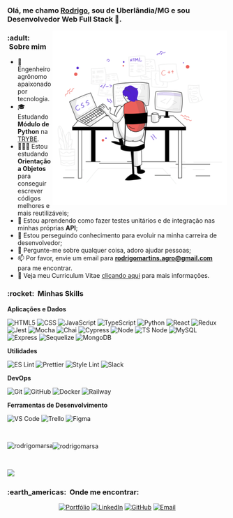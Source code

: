 ### Olá, me chamo [Rodrigo](https://rodrigomarsa.github.io), sou de Uberlândia/MG e sou **Desenvolvedor Web Full Stack** 🚀.

<img align="right" alt="coding" src="./dev.svg" width="400px" />

<h3> :adult: &nbsp;Sobre mim </h3>

- 🤠 &nbsp; Engenheiro agrônomo apaixonado por tecnologia.
- 🎓 &nbsp; Estudando **Módulo de Python** na <a href="https://www.betrybe.com/" target="_blank">TRYBE</a>.
- 👨🏽‍💻 Estou estudando **Orientação a Objetos** para conseguir escrever códigos melhores e mais reutilizáveis;
- 🌱 Estou aprendendo como fazer testes unitários e de integração nas minhas próprias **API**; 
- 💼 Estou perseguindo conhecimento para evoluir na minha carreira de desenvolvedor;
- 💬 Pergunte-me sobre qualquer coisa, adoro ajudar pessoas;
- 📫 Por favor, envie um email para **rodrigomartins.agro@gmail.com** para me encontrar.
- 📝 Veja meu Curriculum Vitae <a href="https://github.com/rodrigomarsa/rodrigomarsa/blob/main/curriculo.pdf" target="_blank">clicando aqui</a> para mais informações.

<h3> :rocket: &nbsp;Minhas Skills </h3>

**Aplicações e Dados**

![HTML5](https://img.shields.io/badge/HTML5-E34F26?style=for-the-badge&logo=html5&logoColor=white)
![CSS](https://img.shields.io/badge/CSS3-1572B6?style=for-the-badge&logo=css3&logoColor=white)
![JavaScript](https://img.shields.io/badge/JavaScript-323330?style=for-the-badge&logo=javascript&logoColor=F7DF1E)
![TypeScript](https://img.shields.io/badge/TypeScript-007ACC?style=for-the-badge&logo=typescript&logoColor=white)
![Python](https://img.shields.io/badge/Python-FFD43B?style=for-the-badge&logo=python&logoColor=blue)
![React](https://img.shields.io/badge/React-20232A?style=for-the-badge&logo=react&logoColor=61DAFB)
![Redux](https://img.shields.io/badge/Redux-593D88?style=for-the-badge&logo=redux&logoColor=white)
![Jest](https://img.shields.io/badge/Jest-C21325?style=for-the-badge&logo=jest&logoColor=white)
![Mocha](https://img.shields.io/badge/Mocha-8D6748?style=for-the-badge&logo=Mocha&logoColor=white)
![Chai](https://img.shields.io/badge/chai-A30701?style=for-the-badge&logo=chai&logoColor=white)
![Cypress](https://img.shields.io/badge/Cypress-17202C?style=for-the-badge&logo=cypress&logoColor=white)
![Node](https://img.shields.io/badge/Node.js-339933?style=for-the-badge&logo=nodedotjs&logoColor=white)
![TS Node](https://img.shields.io/badge/ts--node-3178C6?style=for-the-badge&logo=ts-node&logoColor=white)
![MySQL](https://img.shields.io/badge/MySQL-005C84?style=for-the-badge&logo=mysql&logoColor=white)
![Express](https://img.shields.io/badge/Express.js-000000?style=for-the-badge&logo=express&logoColor=white)
![Sequelize](https://img.shields.io/badge/Sequelize-52B0E7?style=for-the-badge&logo=Sequelize&logoColor=white)
![MongoDB](https://img.shields.io/badge/MongoDB-4EA94B?style=for-the-badge&logo=mongodb&logoColor=white)

**Utilidades**

![ES Lint](https://img.shields.io/badge/eslint-3A33D1?style=for-the-badge&logo=eslint&logoColor=white)
![Prettier](https://img.shields.io/badge/prettier-1A2C34?style=for-the-badge&logo=prettier&logoColor=F7BA3E)
![Style Lint](https://img.shields.io/badge/stylelint-000?style=for-the-badge&logo=stylelint&logoColor=white)
![Slack](https://img.shields.io/badge/Slack-4A154B?style=for-the-badge&logo=slack&logoColor=white)

**DevOps**

![Git](https://img.shields.io/badge/GIT-E44C30?style=for-the-badge&logo=git&logoColor=white)
![GitHub](https://img.shields.io/badge/GitHub-100000?style=for-the-badge&logo=github&logoColor=white)
![Docker](https://img.shields.io/badge/Docker-2CA5E0?style=for-the-badge&logo=docker&logoColor=white)
![Railway](https://img.shields.io/badge/Railway-131415?style=for-the-badge&logo=railway&logoColor=white)

**Ferramentas de Desenvolvimento**

![VS Code](https://img.shields.io/badge/VSCode-0078D4?style=for-the-badge&logo=visual%20studio%20code&logoColor=white)
![Trello](https://img.shields.io/badge/Trello-0052CC?style=for-the-badge&logo=trello&logoColor=white)
![Figma](https://img.shields.io/badge/Figma-F24E1E?style=for-the-badge&logo=figma&logoColor=white)

<br />

<div>
<p>
    <img align="left" src="https://github-readme-stats.vercel.app/api?username=rodrigomarsa&count_private=true&show_icons=true&theme=transparent&icon_color=268bd2&title_color=268bd2" alt="rodrigomarsa" />
  
</p>
<p>
    <img align="center" src="https://github-readme-stats.vercel.app/api/top-langs/?username=rodrigomarsa&layout=compact&theme=transparent&title_color=268bd2" alt="rodrigomarsa" />
</p>
</div>

<br />

![](https://komarev.com/ghpvc/?username=rodrigomarsa&color=006bed)

<h3> :earth_americas: &nbsp;Onde me encontrar: </h3>

<p align="center">
<a href="https://rodrigomarsa.github.io" target="_blank"><img alt="Portfólio" src="https://img.shields.io/badge/Portfólio-rodrigomarsa.github.io-blue?style=flat&logo=google-chrome"></a>
<a href="https://www.linkedin.com/in/rodrigomarsa" target="_blank"><img alt="LinkedIn" src="https://img.shields.io/badge/-rodrigomarsa-blue?style=flat-square&logo=Linkedin&logoColor=white&link=https://www.linkedin.com/in/rodrigomarsa/"></a>
<a href="https://github.com/rodrigomarsa" target="_blank"><img alt="GitHub" src="https://img.shields.io/github/followers/rodrigomarsa?label=follow&style=social"></a>
<a href="mailto:rodrigomartins.agro@gmail.com"><img alt="Email" src="https://img.shields.io/badge/Email-rodrigomartins.agro@gmail.com-blue?style=flat&logo=gmail"></a>
</p>
